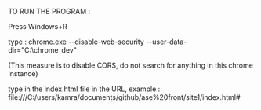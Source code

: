 TO RUN THE PROGRAM : 

Press Windows+R

type : chrome.exe --disable-web-security --user-data-dir="C:\chrome_dev"

(This measure is to disable CORS, do not search for anything in this chrome instance)

type in the index.html file in the URL, example : file:///C:/users/kamra/documents/github/ase%20front/site1/index.html#

